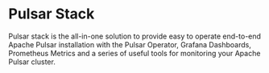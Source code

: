 # Pulsar Stack

Pulsar stack is the all-in-one solution to provide easy to operate end-to-end Apache Pulsar installation with the Pulsar Operator, Grafana Dashboards, Prometheus Metrics and a series of useful tools for monitoring your Apache Pulsar cluster.